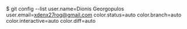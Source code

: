 $ git config --list
user.name=Dionis Georgopulos
user.email=xdenx27rog@gmail.com
color.status=auto
color.branch=auto
color.interactive=auto
color.diff=auto
